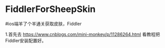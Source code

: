 # FiddlerForSheepSkin
#ios端羊了个羊通关获取皮肤，Fiddler

1.首先去 https://www.cnblogs.com/mini-monkey/p/11286264.html 看教程把Fiddler安装配置好。
